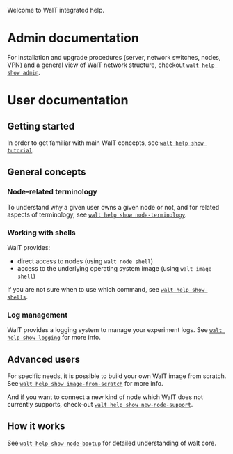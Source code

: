 
Welcome to WalT integrated help.

# Admin documentation

For installation and upgrade procedures (server, network switches, nodes, VPN) and a general view of WalT network structure, checkout [`walt help show admin`](admin.md).

# User documentation

## Getting started

In order to get familiar with main WalT concepts, see [`walt help show tutorial`](tutorial.md).

## General concepts

### Node-related terminology

To understand why a given user owns a given node or not, and for related aspects of terminology, see [`walt help show node-terminology`](node-terminology.md).

### Working with shells

WalT provides:
* direct access to nodes (using `walt node shell`)
* access to the underlying operating system image (using `walt image shell`)

If you are not sure when to use which command, see [`walt help show shells`](shells.md).

### Log management

WalT provides a logging system to manage your experiment logs.
See [`walt help show logging`](logging.md) for more info.

## Advanced users

For specific needs, it is possible to build your own WalT image from scratch.
See [`walt help show image-from-scratch`](image-from-scratch.md) for more info.

And if you want to connect a new kind of node which WalT does not currently
supports, check-out [`walt help show new-node-support`](new-node-support.md).

## How it works

See [`walt help show node-bootup`](node-bootup.md) for detailed understanding
of walt core.
